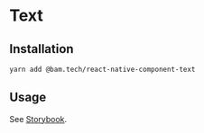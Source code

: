 # Text

## Installation
```bash
yarn add @bam.tech/react-native-component-text
```

## Usage
See [Storybook](../../stories/Text.stories.js).
